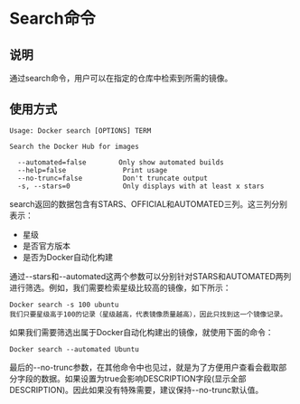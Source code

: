 # Search命令

## 说明

通过search命令，用户可以在指定的仓库中检索到所需的镜像。

## 使用方式

```shell
Usage: Docker search [OPTIONS] TERM

Search the Docker Hub for images

  --automated=false        Only show automated builds
  --help=false              Print usage
  --no-trunc=false          Don't truncate output
  -s, --stars=0             Only displays with at least x stars
```

search返回的数据包含有STARS、OFFICIAL和AUTOMATED三列。这三列分别表示：

- 星级
- 是否官方版本
- 是否为Docker自动化构建

通过--stars和--automated这两个参数可以分别针对STARS和AUTOMATED两列进行筛选。例如，我们需要检索星级比较高的镜像，如下所示：

```shell
Docker search -s 100 ubuntu
我们只要星级高于100的记录（星级越高，代表镜像质量越高），因此只找到这一个镜像记录。
```

如果我们需要筛选出属于Docker自动化构建出的镜像，就使用下面的命令：

```shell
Docker search --automated Ubuntu
```

最后的--no-trunc参数，在其他命令中也见过，就是为了方便用户查看会截取部分字段的数据。如果设置为true会影响DESCRIPTION字段(显示全部DESCRIPTION)。因此如果没有特殊需要，建议保持--no-trunc默认值。